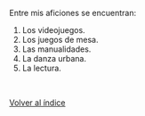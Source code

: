 Entre mis aficiones se encuentran:

1. Los videojuegos.
2. Los juegos de mesa.
3. Las manualidades.
4. La danza urbana.
5. La lectura.

<br>

[Volver al índice](index.md)
